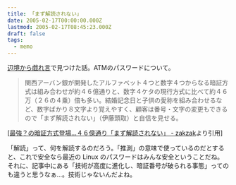 ```yaml
---
title: 「まず解読されない」
date: 2005-02-17T00:00:00.000Z
lastmod: 2005-02-17T08:45:23.000Z
draft: false
tags:
  - memo
---
```


[辺境から戯れ言](http://www.alles.or.jp/~spiegel/200502.html#d17_t2)で見つけた話。ATMのパスワードについて。

> 関西アーバン銀が開発したアルファベット４つと数字４つからなる暗証方式は組み合わせが約４６億通りと、数字４ケタの現行方式に比べて約４６万（２６の４乗）倍も多い。結婚記念日と子供の愛称を組み合わせるなど、数字ばかり８文字より覚えやすく、顧客は番号・文字の変更もできるので「まず解読されない」（伊藤頭取）と自信を見せる。

\[[最強？の暗証方式登場…４６億通り「まず解読されない」 - zakzak](http://www.zakzak.co.jp/top/2005_02/t2005021620.html "最強？の暗証方式登場…４６億通り「まず解読されない」 - zakzakより引用")より引用]

「解読」って、何を解読するのだろう。「推測」の意味で使っているのだとすると、これで安全なら最近の Linux のパスワードはみんな安全ということだね。 それに、記事中にある「技術が高度に進化し、暗証番号が破られる事態」ってのも違うと思うなぁ…。技術じゃないんだよね。
